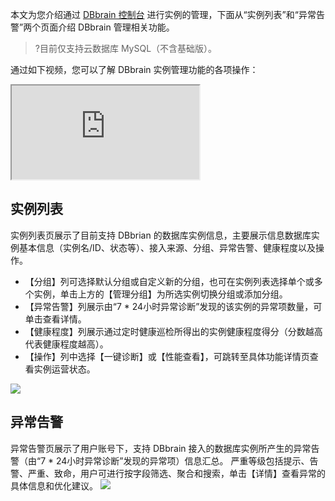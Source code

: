 本文为您介绍通过 [DBbrain 控制台](https://console.cloud.tencent.com/dbbrain/analysis) 进行实例的管理，下面从“实例列表”和“异常告警”两个页面介绍 DBbrain 管理相关功能。
>?目前仅支持云数据库 MySQL（不含基础版）。


通过如下视频，您可以了解 DBbrain 实例管理功能的各项操作：
<div class="doc-video-mod"><iframe src="https://cloud.tencent.com/edu/learning/quick-play/1915-22589?source=gw.doc.media&withPoster=1&notip=1"></iframe></div>


## 实例列表
实例列表页展示了目前支持 DBbrian 的数据库实例信息，主要展示信息数据库实例基本信息（实例名/ID、状态等）、接入来源、分组、异常告警、健康程度以及操作。
- 【分组】列可选择默认分组或自定义新的分组，也可在实例列表选择单个或多个实例，单击上方的【管理分组】为所选实例切换分组或添加分组。
- 【异常告警】列展示由“7 * 24小时异常诊断”发现的该实例的异常项数量，可单击查看详情。
- 【健康程度】列展示通过定时健康巡检所得出的实例健康程度得分（分数越高代表健康程度越高）。
- 【操作】列中选择【一键诊断】或【性能查看】，可跳转至具体功能详情页查看实例运营状态。

![](https://main.qcloudimg.com/raw/7bf91177c8e842067b237405400fb484.png) 
 
## 异常告警
异常告警页展示了用户账号下，支持 DBbrain 接入的数据库实例所产生的异常告警（由“7 * 24小时异常诊断”发现的异常项）信息汇总。
严重等级包括提示、告警、严重、致命，用户可进行按字段筛选、聚合和搜索，单击【详情】查看异常的具体信息和优化建议。
![](https://main.qcloudimg.com/raw/51adcc2c2795f97adf9d37ac7c144da9.png)
 
